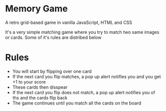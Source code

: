 # Memory Game
A retro grid-based game in vanilla JavaScript, HTML and CSS

It's a very simple matching game where you try to match two same images or cards. Some of it's rules are distribed below

# Rules
* You will start by flipping over one card
* If the next card you flip matches, a pop up alert notifies you and you get +1 to your score
* These cards then disspear
* If the next card you flip does not match, a pop up alert notifies you of ths and the cards flip back
* The game continues until you match all the cards on the board
